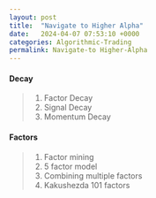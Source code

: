 ```yaml
---
layout: post
title:  "Navigate to Higher Alpha"
date:   2024-04-07 07:53:10 +0000
categories: Algorithmic-Trading
permalink: Navigate-to Higher-Alpha
---
```


#### Decay
> 1. Factor Decay
> 2. Signal Decay
> 3. Momentum Decay

#### Factors
> 1. Factor mining
> 2. 5 factor model
> 3. Combining multiple factors
> 4. Kakushezda 101 factors
